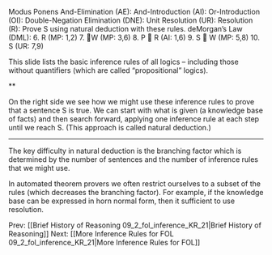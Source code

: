 ﻿Modus Ponens
And-Elimination (AE):
And-Introduction (AI):
Or-Introduction (OI):
Double-Negation 
Elimination (DNE):
    Unit Resolution (UR):
Resolution (R):
Prove S using natural deduction with these rules.
deMorgan’s Law (DML):
6. R		(MP: 1,2)
7. W		(MP: 3,6)
8. P  R	(AI: 1,6)
9. S  W	(MP: 5,8)
10. S		(UR: 7,9)

This slide lists the basic inference rules of all logics – including those without quantifiers (which are called “propositional” logics).

**

On the right side we see how we might use these inference rules to prove that a sentence S is true.  We can start with what is given (a knowledge base of facts) and then search forward, applying one inference rule at each step until we reach S. (This approach is called natural deduction.)

** ** ** ** ** ** ** ** **

The key difficulty in natural deduction is the branching factor which is determined by the number of sentences and the number of inference rules that we might use.

In automated theorem provers we often restrict ourselves to a subset of the rules (which decreases the branching factor). For example, if the knowledge base can be expressed in horn normal form, then it sufficient to use resolution.

Prev: [[Brief History of Reasoning 09_2_fol_inference_KR_21|Brief History of Reasoning]]
Next: [[More Inference Rules for FOL 09_2_fol_inference_KR_21|More Inference Rules for FOL]]